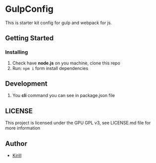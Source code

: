 # GulpConfig

This is starter kit config for gulp and webpack for js.
  
## Getting Started 

### Installing 

1. Check have **node.js** on you machine, clone this repo
2. Run: ```npm i``` form install dependencies 

## Development 

1. You **cli** command you can see in package.json file

## LICENSE 

This project is licensed under the GPU GPL v3, see LICENSE.md file for more information

## Author 

- [Kirill](https://github.com/steelWinds)


